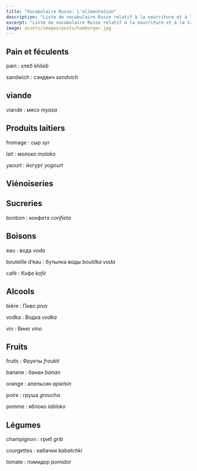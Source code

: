 ```yaml
---
title: "Vocabulaire Russe: L'alimentation"
description: "Liste de vocabulaire Russe relatif à la nourriture et à la table."
excerpt: "Liste de vocabulaire Russe relatif à la nourriture et à la table."
image: assets/images/posts/hamburger.jpg
---
```


## Pain et féculents

pain
: хлеб
*khlieb*

sandwich
: сэндвич
*sendvich*


## viande

viande
: мясо
*myasa*


## Produits laitiers

fromage
: сыр
*syr*

lait
: молоко
*moloko*

yaourt
: йогурт
*yogourt*


## Viénoiseries



## Sucreries

bonbon
: конфета
*confieta*


## Boisons

eau
: вода
*voda*

bouteille d’eau
: бутылка воды
*boutilka voda*

café
: Кофе
*kofé*


## Alcools

bière
: Пиво
*piva*

vodka
: Водкa
*vodka*

vin
: Вино
*vino*


## Fruits

fruits
: Фрукты
*froukti*

banane
: банан
*banan*

orange
: апельсин
*apielsin*

poire
: грyша
*groucha*

pomme
: яблоко
*iabloko*


## Légumes

champignon
: гриб
*grib*

courgettes
: кабачки
*kabatchki*

tomate
: пoмидор
*pomidor*
